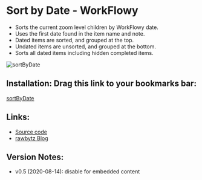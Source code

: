 # Sort by Date - WorkFlowy
- Sorts the current zoom level children by WorkFlowy date.
- Uses the first date found in the item name and note.
- Dated items are sorted, and grouped at the top. 
- Undated items are unsorted, and grouped at the bottom.
- Sorts all dated items including hidden completed items.

![sortByDate](https://i.imgur.com/pRGPx45.png)

## Installation: Drag this link to your bookmarks bar:

<!-- Special #setup editing instrucions go here -->
 <a href="javascript:(function sortByDate_0_5(){function toastMsg(str,sec,err){WF.showMessage(str,err);setTimeout(WF.hideMessage,(sec||2)*1e3)}function sortDatesAndMove(dItems,reverse){WF.hideDialog();setTimeout(()=&gt;{dItems.sort((a,b)=&gt;reverse?b.date-a.date:a.date-b.date);WF.editGroup(()=&gt;{dItems.forEach((dItem,i)=&gt;WF.moveItems([WF.getItemById(dItem.pid)],current,i))});WF.editItemName(current);toastMsg(`Sorted ${reverse?&quot;New to Old&quot;:&quot;Old to New&quot;}`,1)},50)}const htmlEscText=str=&gt;str.replace(/&amp;/g,&quot;&amp;amp;&quot;).replace(/&gt;/g,&quot;&amp;gt;&quot;).replace(/&lt;/g,&quot;&amp;lt;&quot;).replace(/&quot;/g,&quot;&amp;quot;&quot;);function showDatedSortDialog(bodyHtml,title,button1,button2){const style='.btnX{font-size:18px;background-color:steelblue;border:2px solid;border-radius:20px;color:#fff;padding:5px 15px;margin-top:16px;margin-right:16px}.btnX:focus{border-color:#c4c4c4}';const buttons=`&lt;div&gt;&lt;button type=&quot;button&quot; class=&quot;btnX&quot; id=&quot;btn1&quot;&gt;${button1}&lt;/button&gt;&lt;button type=&quot;button&quot; class=&quot;btnX&quot; id=&quot;btn2&quot;&gt;${button2}&lt;/button&gt;&lt;/div&gt;`;WF.showAlertDialog(`&lt;style&gt;${htmlEscText(style)}&lt;/style&gt;&lt;div&gt;${bodyHtml}&lt;/div&gt;${buttons}`,title);setTimeout(()=&gt;{const btn1=document.getElementById(&quot;btn1&quot;);const btn2=document.getElementById(&quot;btn2&quot;);btn1.focus();btn1.onclick=function(){sortDatesAndMove(datedItems)};btn2.onclick=function(){sortDatesAndMove(datedItems,true)}},100)}function addIfDated(item){const name=item.getName();const note=item.getNote();const time=(new DOMParser).parseFromString(name+note,'text/html').querySelector(&quot;time&quot;);if(!time)return;const ta=time.attributes;if(ta!==undefined&amp;&amp;ta.startyear!==undefined&amp;&amp;ta.startmonth!==undefined&amp;&amp;ta.startday!==undefined){const startYMD=`${ta.startyear.value}-${ta.startmonth.value}-${ta.startday.value}`;const startTime=ta.starthour?` ${ta.starthour.value}:${ta.startminute?ta.startminute.value:&quot;00&quot;}`:&quot; 00:00&quot;;const startStr=startYMD+startTime;datedItems.push({pid:item.getId(),pty:item.getPriority(),date:Date.parse(startStr)})}return}if(WF.currentSearchQuery())return void toastMsg(&quot;Sorting is disabled when search is active.&quot;,3,true);const current=WF.currentItem();if(current.isEmbedded())return void toastMsg(&quot;Sorting disabled for added shares.&quot;,3,true);const children=current.getChildren();if(children.length&lt;2)return void toastMsg(&quot;Nothing to sort.&quot;,3,true);const datedItems=[];children.forEach(item=&gt;addIfDated(item));if(datedItems.length===0)return void toastMsg(&quot;No dated items to sort.&quot;,3,true);const sortInfo=`Sort &lt;b&gt;${datedItems.length}&lt;/b&gt; dated items?`;showDatedSortDialog(sortInfo,current.getNameInPlainText(),'Old to New','New to Old')})();">sortByDate</a>


## Links:
- [Source code](https://github.com/rawbytz/sort-by-date/blob/master/sortByDate.js)
- [rawbytz Blog](https://rawbytz.wordpress.com)


## Version Notes:
- v0.5 (2020-08-14): disable for embedded content
